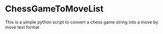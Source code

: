 # ChessGameToMoveList
This is a simple python script to convert a chess game string into a move by move text format
